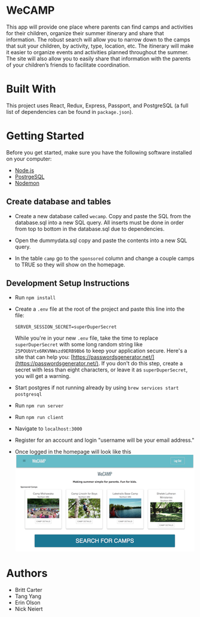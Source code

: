 # WeCAMP

This app will provide one place where parents can find camps and activities for their children, organize their summer itinerary and share that information. The robust search will allow you to narrow down to the camps that suit your children, by activity, type, location, etc. The itinerary will make it easier to organize events and activities planned throughout the summer. The site will also allow you to easily share that information with the parents of your children’s friends to facilitate coordination. 

# Built With

This project uses React, Redux, Express, Passport, and PostgreSQL (a full list of dependencies can be found in `package.json`).


# Getting Started

Before you get started, make sure you have the following software installed on your computer:

- [Node.js](https://nodejs.org/en/)
- [PostrgeSQL](https://www.postgresql.org/)
- [Nodemon](https://nodemon.io/)

## Create database and tables

* Create a new database called `wecamp`. Copy and paste the SQL from the database.sql into a
new SQL query. All inserts must be done in order from top to bottom in the database.sql due to dependencies. 

* Open the dummydata.sql copy and paste the contents into a new SQL query. 

* In the table `camp` go to the `sponsored` column and change a couple camps to TRUE so they will show on the homepage. 


## Development Setup Instructions

* Run `npm install`
* Create a `.env` file at the root of the project and paste this line into the file:
    ```
    SERVER_SESSION_SECRET=superDuperSecret
    ```
    While you're in your new `.env` file, take the time to replace `superDuperSecret` with some long random string like `25POUbVtx6RKVNWszd9ERB9Bb6` to keep your application secure. Here's a site that can help you: [https://passwordsgenerator.net/](https://passwordsgenerator.net/). If you don't do this step, create a secret with less than eight characters, or leave it as `superDuperSecret`, you will get a warning.

* Start postgres if not running already by using `brew services start postgresql`
* Run `npm run server`
* Run `npm run client`
* Navigate to `localhost:3000`
* Register for an account and login "username will be your email address."
* Once logged in the homepage will look like this
 ![HomePage](public/screenshots/homepage.png)



# Authors

* Britt Carter
* Tang Yang
* Erin Olson
* Nick Neiert






